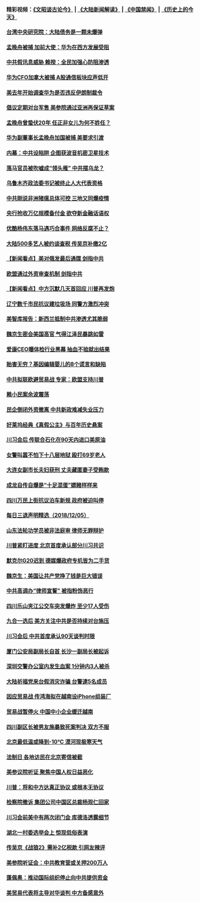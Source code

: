 #### 精彩视频：[《文昭谈古论今》](https://github.com/gfw-breaker/wenzhao/blob/master/README.md?t=12060631) | [《大陆新闻解读》](https://github.com/gfw-breaker/ntdtv-comedy/blob/master/README.md?t=12060631) | [《中国禁闻》](https://github.com/gfw-breaker/ntdtv-news/blob/master/README.md?t=12060631) | [《历史上的今天》](https://github.com/gfw-breaker/today-in-history/blob/master/README.md?t=12060631) 

#### [台湾中央研究院：大陆债务是一颗未爆弹](../pages/nsc413/n10894032.md?t=12060631) 


#### [孟晚舟被捕 加前大使：华为在西方发展受阻](../pages/nsc413/n10894033.md?t=12060631) 

#### [中共假讯息威胁 赖揆：全民加强心防阻渗透](../pages/nsc413/n10893971.md?t=12060631) 

#### [华为CFO加拿大被捕 A股通信板块应声低开](../pages/nsc413/n10893691.md?t=12060631) 

#### [美去年开始调查华为是否违反伊朗制裁令](../pages/nsc413/n10335920.md?t=12060631) 

#### [倡议定期对台军售 美参院通过亚洲再保证草案](../pages/nsc413/n10893933.md?t=12060631) 

#### [孟晚舟曾蛰伏20年 任正非女儿为何不姓任？](../pages/nsc413/n10893862.md?t=12060631) 

#### [华为副董事长孟晚舟加国被捕 美要求引渡](../pages/nsc413/n10893616.md?t=12060631) 

#### [内幕：中共设陷阱 企图获波音机密卫星技术](../pages/nsc413/n10893761.md?t=12060631) 

#### [落马官员被吹嘘成“领头雁” 中共摆乌龙？](../pages/nsc413/n10893497.md?t=12060631) 

#### [乌鲁木齐政法委书记被终止人大代表资格](../pages/nsc413/n10893601.md?t=12060631) 

#### [中共刚说非洲猪瘟总体可控 三地又同爆疫情](../pages/nsc413/n10893556.md?t=12060631) 

#### [央行抢收万亿规模备付金 欲夺新金融话语权](../pages/nsc413/n10891394.md?t=12060631) 

#### [优酷杨伟东落马遇巧合事件 网络反腐不止？](../pages/nsc413/n10893482.md?t=12060631) 

#### [大陆500多艺人被约谈查税 传吴京补缴2亿](../pages/nsc413/n10893579.md?t=12060631) 

#### [【新闻看点】美对俄发最后通牒 剑指中共](../pages/nsc413/n10893354.md?t=12060631) 

#### [欧盟通过外资审查机制 剑指中共](../pages/nsc413/n10893505.md?t=12060631) 

#### [【新闻看点】中方沉默几天首回应 川普再发炮](../pages/nsc413/n10893156.md?t=12060631) 

#### [辽宁数千市民抗议建垃圾场 同警方激烈冲突](../pages/nsc413/n10893339.md?t=12060631) 

#### [美智库报告：新西兰抵制中共渗透尤其脆弱](../pages/nsc413/n10893454.md?t=12060631) 

#### [魏京生密会美国高官 气得江泽民暴跳如雷](../pages/nsc413/n10893456.md?t=12060631) 

#### [爱康CEO曝体检行业黑幕 抽血不验就出结果](../pages/nsc413/n10893434.md?t=12060631) 

#### [贻害无穷？基因编辑婴儿的8个谎言和缺陷](../pages/nsc413/n10893306.md?t=12060631) 

#### [中共拟联欧避贸易战 专家：欧盟支持川普](../pages/nsc413/n10893281.md?t=12060631) 

#### [赖小民案余波震荡](../pages/nsc413/n10891551.md?t=12060631) 

#### [民企倒闭外资撤离 中共新政难减失业压力](../pages/nsc413/n10893269.md?t=12060631) 

#### [好莱坞经典《真假公主》与百年历史悬案](../pages/nsc413/n10136000.md?t=12060631) 

#### [川习会后 传联合石化在90天内进口美原油](../pages/nsc413/n10893241.md?t=12060631) 

#### [女警叫嚣不怕下十八层地狱 殴打69岁老人](../pages/nsc413/n10892706.md?t=12060631) 

#### [大连女副市长夫妇获刑 丈夫藏匿妻子受贿款](../pages/nsc413/n10891176.md?t=12060631) 

#### [成龙自传自爆是“十足混蛋”嫖赌样样来](../pages/nsc413/n10893146.md?t=12060631) 

#### [四川万民上街抗议泊车新规 政府被迫叫停](../pages/nsc413/n10893192.md?t=12060631) 

#### [每日三退声明精选（2018/12/05）](../pages/nsc413/n10893201.md?t=12060631) 

#### [山东法轮功学员被非法庭审 律师无罪辩护](../pages/nsc413/n10892956.md?t=12060631) 

#### [川普紧盯进度 北京首度承认部分川习共识](../pages/nsc413/n10893089.md?t=12060631) 


#### [默克尔G20迟到 德媒爆政府专机皆为二手货](../pages/nsc413/n10892503.md?t=12060631) 

#### [魏京生：美国让共产党挣了钱是巨大错误](../pages/nsc413/n10892972.md?t=12060631) 

#### [中共高调办“律师宣誓” 被指粉饰恶行](../pages/nsc413/n10892900.md?t=12060631) 

#### [四川乐山夹江公交车突发爆炸 至少17人受伤](../pages/nsc413/n10892934.md?t=12060631) 

#### [九合一选后 美方关注中共是否持续对台施压](../pages/nsc413/n10892746.md?t=12060631) 

#### [川习会后 中共首度承认90天谈判时限](../pages/nsc413/n10891819.md?t=12060631) 

#### [厦门公安局副局长自首 长沙一副局长被起诉](../pages/nsc413/n10892681.md?t=12060631) 

#### [深圳交警办公室内发生血案 1分钟内3人被杀](../pages/nsc413/n10892416.md?t=12060631) 

#### [大陆祈福党来台假消灾诈骗 台警逮5名成员](../pages/nsc413/n10892593.md?t=12060631) 

#### [因应贸易战 传鸿海拟在越南设iPhone组装厂](../pages/nsc413/n10892563.md?t=12060631) 

#### [贸易战暂停火 中国中小企业缓迁越南](../pages/nsc413/n10892300.md?t=12060631) 

#### [四川副区长被男友施暴致死案判决 双方不服](../pages/nsc413/n10891734.md?t=12060631) 

#### [北京最低温或降到-10℃ 漠河现极寒天气](../pages/nsc413/n10892090.md?t=12060631) 

#### [法制日 各地访民在北京寄信被截](../pages/nsc413/n10891878.md?t=12060631) 

#### [美参议院听证 聚焦中国人权日益恶化](../pages/nsc413/n10891702.md?t=12060631) 

#### [川普：将和中方达真正协议 或根本无协议](../pages/nsc413/n10891907.md?t=12060631) 

#### [检察院撤诉 集团公司中国区总裁杨观仁回家](../pages/nsc413/n10890824.md?t=12060631) 

#### [川习会前美中有两次闭门会 库德洛透露细节](../pages/nsc413/n10891771.md?t=12060631) 

#### [湖北一村委选举会上 惊现低俗表演](../pages/nsc413/n10891667.md?t=12060631) 

#### [传吴京《战狼2》需补2亿税款 引网友辣评](../pages/nsc413/n10891535.md?t=12060631) 

#### [美参院听证会：中共教育营或关押200万人](../pages/nsc413/n10891133.md?t=12060631) 

#### [蓬佩奥：推动国际组织停止向中共提供资金](../pages/nsc413/n10891425.md?t=12060631) 

#### [美贸易代表将主导对华谈判 中方备感意外](../pages/nsc413/n10891328.md?t=12060631) 

